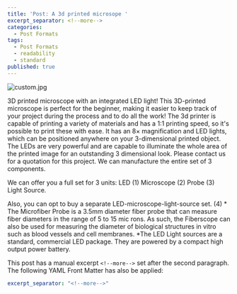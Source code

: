 ```yaml
---
title: 'Post: A 3d printed microsope '
excerpt_separator: <!--more-->
categories:
  - Post Formats
tags:
  - Post Formats
  - readability
  - standard
published: true
---
```

![custom.jpg]({{site.baseurl}}/docs/_posts/custom.jpg)

3D printed microscope with an integrated LED light!
This 3D-printed microscope is perfect for the beginner, making it easier to keep track of your project during the process and to do all the work! The 3d printer is capable of printing a variety of materials and has a 1:1 printing speed, so it's possible to print these with ease. It has an 8× magnification and LED lights, which can be positioned anywhere on your 3-dimensional printed object. The LEDs are very powerful and are capable to illuminate the whole area of the printed image for an outstanding 3 dimensional look. Please contact us for a quotation for this project. We can manufacture the entire set of 3 components.

We can offer you a full set for 3 units:
LED (1)
Microscope (2) 
Probe (3) 
Light Source. 

Also, you can opt to buy a separate LED-microscope-light-source set. (4) * The Microfiber Probe is a 3.5mm diameter fiber probe that can measure fiber diameters in the range of 5 to 15 mic rons. As such, the Fiberscope can also be used for measuring the diameter of biological structures in vitro such as blood vessels and cell membranes. *The LED Light sources are a standard, commercial LED package. They are powered by a compact high output power battery. 
<!--more-->

This post has a manual excerpt `<!--more-->` set after the second paragraph. The following YAML Front Matter has also be applied:

```yaml
excerpt_separator: "<!--more-->"
```
